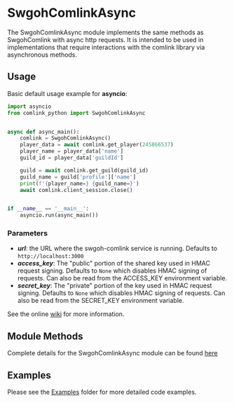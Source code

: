 # SwgohComlinkAsync

The SwgohComlinkAsync module implements the same methods as SwgohComlink with async http requests. It is intended
to be used in implementations that require interactions with the comlink library via asynchronous methods.

## Usage

Basic default usage example for **asyncio**:

```python
import asyncio
from comlink_python import SwgohComlinkAsync


async def async_main():
    comlink = SwgohComlinkAsync()
    player_data = await comlink.get_player(245866537)
    player_name = player_data['name']
    guild_id = player_data['guildId']

    guild = await comlink.get_guild(guild_id)
    guild_name = guild['profile']['name']
    print(f'{player_name=} {guild_name=}')
    await comlink.client_session.close()


if __name__ == '__main__':
    asyncio.run(async_main())

```

### Parameters

- **_url_**: the URL where the swgoh-comlink service is running. Defaults to `http://localhost:3000`
- **_access_key_**: The "public" portion of the shared key used in HMAC request signing. Defaults to `None` which
  disables HMAC signing of requests. Can also be read from the ACCESS_KEY environment variable.
- **_secret_key_**: The "private" portion of the key used in HMAC request signing. Defaults to `None` which disables
  HMAC signing of requests. Can also be read from the SECRET_KEY environment variable.

See the online [wiki](https://github.com/swgoh-utils/swgoh-comlink/wiki) for more information.

## Module Methods

Complete details for the SwgohComlinkAsync module can be found [here]()

## Examples

Please see the [Examples](https://github.com/swgoh-utils/comlink-python/tree/main/examples/SwgohComlinkAsync) folder for
more detailed code examples.

